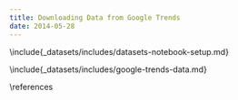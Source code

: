 ```yaml
---
title: Downloading Data from Google Trends
date: 2014-05-28
---
```


\include{_datasets/includes/datasets-notebook-setup.md}

\include{_datasets/includes/google-trends-data.md}

\references
